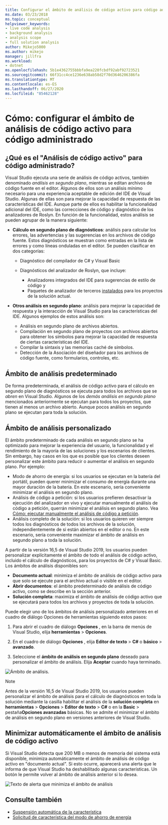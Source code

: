 ```yaml
---
title: Configurar el ámbito de análisis de código activo para código administrado
ms.date: 03/23/2018
ms.topic: conceptual
helpviewer_keywords:
- live code analysis
- background analysis
- analysis scope
- full solution analysis
author: Mikejo5000
ms.author: mikejo
manager: jillfra
ms.workload:
- dotnet
ms.openlocfilehash: 5b1e4362755bbbfa9ea220fcbdf92abf92723521
ms.sourcegitcommit: 66f31cc4ce1236e638ab58d2f70d3646206386fa
ms.translationtype: MT
ms.contentlocale: es-ES
ms.lasthandoff: 06/27/2020
ms.locfileid: "85462128"
---
```

# <a name="how-to-configure-live-code-analysis-scope-for-managed-code"></a>Cómo: configurar el ámbito de análisis de código activo para código administrado

## <a name="what-is-live-code-analysis-for-managed-code"></a>¿Qué es el "Análisis de código activo" para código administrado?
Visual Studio ejecuta una serie de análisis de código activos, también denominado *análisis en segundo plano*, mientras se editan archivos de código fuente en el editor. Algunos de ellos son un análisis mínimo necesario para una experiencia aceptable de edición del IDE de Visual Studio. Algunas de ellas son para mejorar la capacidad de respuesta de las características del IDE. Aunque parte de ellos es habilitar la funcionalidad adicional del IDE, como las correcciones de código y diagnóstico de los analizadores de Roslyn. En función de la funcionalidad, estos análisis se pueden agrupar de la manera siguiente:

- **Cálculo en segundo plano de diagnósticos**: análisis para calcular los errores, las advertencias y las sugerencias en los archivos de código fuente. Estos diagnósticos se muestran como entradas en la lista de errores y como líneas onduladas en el editor. Se pueden clasificar en dos categorías:
    - Diagnóstico del compilador de C# y Visual Basic
    - Diagnósticos del analizador de Roslyn, que incluye:

        - Analizadores integrados del IDE para sugerencias de estilo de código y
        - Paquetes de analizador de terceros [instalados](./install-roslyn-analyzers.md) para los proyectos de la solución actual.

- **Otros análisis en segundo plano**: análisis para mejorar la capacidad de respuesta y la interacción de Visual Studio para las características del IDE. Algunos ejemplos de estos análisis son:
    - Análisis en segundo plano de archivos abiertos.
    - Compilación en segundo plano de proyectos con archivos abiertos para obtener los símbolos para mejorar la capacidad de respuesta de ciertas características del IDE.
    - Compilar la sintaxis y las memorias caché de símbolos.
    - Detección de la Asociación del diseñador para los archivos de código fuente, como formularios, controles, etc.

## <a name="default-analysis-scope"></a>Ámbito de análisis predeterminado

De forma predeterminada, el análisis de código activo para el cálculo en segundo plano de diagnósticos se ejecuta para todos los archivos que se _abren_ en Visual Studio. Algunos de los _demás análisis en segundo plano_ mencionados anteriormente se ejecutan para todos los proyectos, que tienen al menos un archivo abierto. Aunque pocos análisis en segundo plano se ejecutan para toda la solución.

## <a name="custom-analysis-scope"></a>Ámbito de análisis personalizado

El ámbito predeterminado de cada análisis en segundo plano se ha optimizado para mejorar la experiencia del usuario, la funcionalidad y el rendimiento de la mayoría de las soluciones y los escenarios de clientes. Sin embargo, hay casos en los que es posible que los clientes deseen personalizar este ámbito para reducir o aumentar el análisis en segundo plano. Por ejemplo:

- Modo de ahorro de energía: si los usuarios se ejecutan en la batería del portátil, pueden querer minimizar el consumo de energía durante una mayor duración de la batería. En este escenario, sería conveniente minimizar el análisis en segundo plano.
- Análisis de código a petición: si los usuarios prefieren desactivar la ejecución del analizador en vivo y ejecutar manualmente el análisis de código a petición, querrán minimizar el análisis en segundo plano. Vea [Cómo: ejecutar manualmente el análisis de código a petición](./how-to-run-code-analysis-manually-for-managed-code.md).
- Análisis completo de la solución: si los usuarios quieren ver siempre todos los diagnósticos de todos los archivos de la solución, independientemente de si están abiertos en el editor o no. En este escenario, sería conveniente maximizar el ámbito de análisis en segundo plano a toda la solución.

A partir de la versión 16,5 de Visual Studio 2019, los usuarios pueden personalizar explícitamente el ámbito de todo el análisis de código activo, incluido el cálculo de diagnósticos, para los proyectos de C# y Visual Basic. Los ámbitos de análisis disponibles son:

- **Documento actual**: minimiza el ámbito de análisis de código activo para que solo se ejecute para el archivo actual o visible en el editor.
- **Abrir documentos**: el ámbito predeterminado de análisis de código activo, como se describe en la sección anterior.
- **Solución completa**: maximiza el ámbito de análisis de código activo que se ejecutará para todos los archivos y proyectos de toda la solución.

Puede elegir uno de los ámbitos de análisis personalizado anteriores en el cuadro de diálogo Opciones de herramientas siguiendo estos pasos:

1. Para abrir el cuadro de diálogo **Opciones** , en la barra de menús de Visual Studio, elija **herramientas**  >  **Opciones**.

2. En el cuadro de diálogo **Opciones** , elija **Editor de texto**  >  **C#** o **básico**  >  **avanzado**.

3. Seleccione el **ámbito de análisis en segundo plano** deseado para personalizar el ámbito de análisis. Elija **Aceptar** cuando haya terminado.

![Ámbito de análisis.](./media/background-analysis-scope.png)

> [!NOTE]
> Antes de la versión 16,5 de Visual Studio 2019, los usuarios pueden personalizar el ámbito de análisis para el cálculo de diagnósticos en toda la solución mediante la casilla habilitar el análisis de la **solución completa** en **herramientas**  >  **Opciones**  >  **Editor de texto**  >  **C#** o en la **Basic**  >  pestaña**Opciones avanzadas** básicas. No se admite el minimizar el ámbito de análisis en segundo plano en versiones anteriores de Visual Studio.

## <a name="automatically-minimize-live-code-analysis-scope"></a>Minimizar automáticamente el ámbito de análisis de código activo

Si Visual Studio detecta que 200 MB o menos de memoria del sistema está disponible, minimiza automáticamente el ámbito de análisis de código activo en "documento actual". Si esto ocurre, aparecerá una alerta que le informa de que Visual Studio ha deshabilitado algunas características. Un botón le permite volver al ámbito de análisis anterior si lo desea.

![Texto de alerta que minimiza el ámbito de análisis](./media/fsa_alert.png)

## <a name="see-also"></a>Consulte también

- [Suspensión automática de la característica](./automatic-feature-suspension.md)
- [Solicitud de característica del modo de ahorro de energía](https://github.com/dotnet/roslyn/issues/38429)
